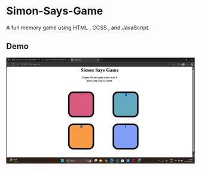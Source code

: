 # Simon-Says-Game
 A fun memory game using HTML , CCSS , and JavaScript.
## Demo
![Game Screenshot](Simon%20Says%20Game/screenshot.png)
